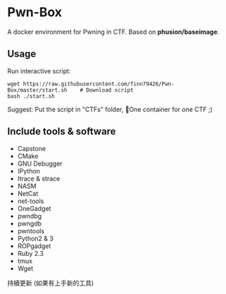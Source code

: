 # Pwn-Box

A docker environment for Pwning in CTF.
Based on **phusion/baseimage**.

## Usage

Run interactive script:

```
wget https://raw.githubusercontent.com/finn79426/Pwn-Box/master/start.sh    # Download script
bash ./start.sh
```

Suggest: Put the script in "CTFs" folder, One container for one CTF ;)

## Include tools & software

- Capstone
- CMake
- GNU Debugger
- IPython
- ltrace & strace
- NASM
- NetCat
- net-tools
- OneGadget
- pwndbg
- pwngdb
- pwntools
- Python2 & 3
- ROPgadget
- Ruby 2.3
- tmux
- Wget

持續更新 (如果有上手新的工具)
